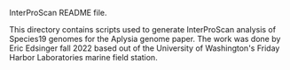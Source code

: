 InterProScan README file.

This directory contains scripts used to generate InterProScan analysis of Species19 genomes for the Aplysia genome paper. The work was done by Eric Edsinger fall 2022 based out of the University of Washington's Friday Harbor Laboratories marine field station.

